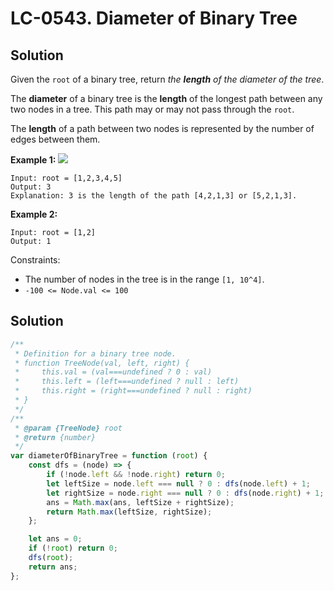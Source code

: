 # LC-0543. Diameter of Binary Tree

## Solution

Given the `root` of a binary tree, return _the **length** of the diameter of the tree_.

The **diameter** of a binary tree is the **length** of the longest path between any two nodes in a tree. This path may or may not pass through the `root`.

The **length** of a path between two nodes is represented by the number of edges between them.

**Example 1:**
![](https://assets.leetcode.com/uploads/2021/03/06/diamtree.jpg)

```
Input: root = [1,2,3,4,5]
Output: 3
Explanation: 3 is the length of the path [4,2,1,3] or [5,2,1,3].
```

**Example 2:**

```
Input: root = [1,2]
Output: 1
```

Constraints:

-   The number of nodes in the tree is in the range `[1, 10^4]`.
-   `-100 <= Node.val <= 100`

## Solution

```javascript
/**
 * Definition for a binary tree node.
 * function TreeNode(val, left, right) {
 *     this.val = (val===undefined ? 0 : val)
 *     this.left = (left===undefined ? null : left)
 *     this.right = (right===undefined ? null : right)
 * }
 */
/**
 * @param {TreeNode} root
 * @return {number}
 */
var diameterOfBinaryTree = function (root) {
    const dfs = (node) => {
        if (!node.left && !node.right) return 0;
        let leftSize = node.left === null ? 0 : dfs(node.left) + 1;
        let rightSize = node.right === null ? 0 : dfs(node.right) + 1;
        ans = Math.max(ans, leftSize + rightSize);
        return Math.max(leftSize, rightSize);
    };

    let ans = 0;
    if (!root) return 0;
    dfs(root);
    return ans;
};
```
